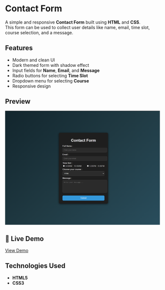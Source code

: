 # Contact Form  

A simple and responsive **Contact Form** built using **HTML** and **CSS**.  
This form can be used to collect user details like name, email, time slot, course selection, and a message.  


## Features  
- Modern and clean UI  
- Dark themed form with shadow effect  
- Input fields for **Name**, **Email**, and **Message**  
- Radio buttons for selecting **Time Slot**  
- Dropdown menu for selecting **Course**  
- Responsive design 

##  Preview  
![Contact Form Screenshot](image\contactform.png)  

## 🔗 Live Demo  
 [View Demo](https://himanshugupta278.github.io/Contact-Form/)  

 

##  Technologies Used  
- **HTML5**  
- **CSS3**  


